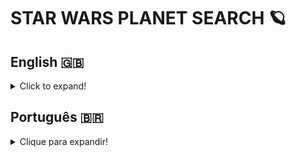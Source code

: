 # STAR WARS PLANET SEARCH 🪐

## English 🇬🇧
<details>
  <summary>Click to expand!</summary>
  
  ### Description

This project was my first contact with React using Hooks and Context API as State Management. During it's development, I was able to solidify my knowledge of inheritance inbetween React components to create a Context Provider and React Hooks like useState and useEffect.

### Technologies and Tools
This project was developed using React, React Hooks, Context API and CSS.
The data used in this project comes from [SWAPI](https://swapi.dev/).

### Installation

1. Create a directory using the **mkdir** command:
```
  mkdir saraivais-projects
```

2. Access the directory using the **cd** command and clone the repository:
```
  cd saraivais-projects
  git clone git@github.com:saraivais/star-wars-planet-search.git
```

3. Access the project directory and install it's dependencies:
```
  cd star-wars-planet-search
  npm i
```

4. Lastly, use the **npm start** command and access the project via browser, using the following url
```
  http://localhost:3000
```

</details>

## Português 🇧🇷
<details>
  <summary>Clique para expandir!</summary>
  
  ### Descrição

Este projeto foi meu primeiro contato com React usando Hooks e Context API como State Management. Durante seu desenvolvimento, pude solidificar meu conhecimento sobre herança entre componentes React para criar um Context Provider e React Hooks como useState e useEffect.

### Tecnologias e Ferramentas
Este projeto foi desenvolvido utilizando React, React Hooks, Context API e CSS. Os dados utilizados no projeto são da [SWAPI](https://swapi.dev/).

### Instalação

1. Crie um diretório usando o comando **mkdir**:
```
  mkdir saraivais-projects
```

2. Acesse o diretório usando o comando **cd** e clone o repositório:
```
  cd saraivais-projects
  git clone git@github.com:saraivais/star-wars-planet-search.git
```

3. Acesse o diretório do projeto e instale suas dependências:
```
  cd star-wars-planet-search
  npm i
```

4. Por fim, use o comando **npm start** e acesse o projeto via navegador, usando a seguinte url
```
  http://localhost:3000
```

</details>


